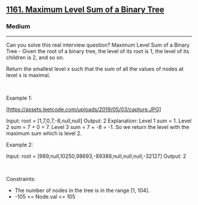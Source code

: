 <h2><a href="https://leetcode.com/problems/maximum-level-sum-of-a-binary-tree/">1161. Maximum Level Sum of a Binary Tree</a></h2><h3>Medium</h3><hr>Can you solve this real interview question? Maximum Level Sum of a Binary Tree - Given the root of a binary tree, the level of its root is 1, the level of its children is 2, and so on.

Return the smallest level x such that the sum of all the values of nodes at level x is maximal.

 

Example 1:

[https://assets.leetcode.com/uploads/2019/05/03/capture.JPG]


Input: root = [1,7,0,7,-8,null,null]
Output: 2
Explanation: 
Level 1 sum = 1.
Level 2 sum = 7 + 0 = 7.
Level 3 sum = 7 + -8 = -1.
So we return the level with the maximum sum which is level 2.


Example 2:


Input: root = [989,null,10250,98693,-89388,null,null,null,-32127]
Output: 2


 

Constraints:

 * The number of nodes in the tree is in the range [1, 104].
 * -105 <= Node.val <= 105